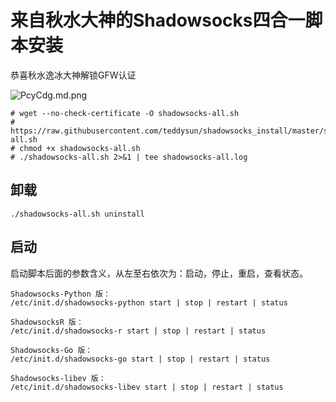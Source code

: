 # 来自秋水大神的Shadowsocks四合一脚本安装

恭喜秋水逸冰大神解锁GFW认证

![PcyCdg.md.png](https://s1.ax1x.com/2018/08/12/PcyCdg.md.png)

~~~
# wget --no-check-certificate -O shadowsocks-all.sh 
# https://raw.githubusercontent.com/teddysun/shadowsocks_install/master/shadowsocks-all.sh
# chmod +x shadowsocks-all.sh
# ./shadowsocks-all.sh 2>&1 | tee shadowsocks-all.log
~~~



## 卸载

~~~
./shadowsocks-all.sh uninstall
~~~

## 启动

启动脚本后面的参数含义，从左至右依次为：启动，停止，重启，查看状态。

 ~~~
Shadowsocks-Python 版：
/etc/init.d/shadowsocks-python start | stop | restart | status

ShadowsocksR 版：
/etc/init.d/shadowsocks-r start | stop | restart | status

Shadowsocks-Go 版：
/etc/init.d/shadowsocks-go start | stop | restart | status

Shadowsocks-libev 版：
/etc/init.d/shadowsocks-libev start | stop | restart | status
 ~~~

